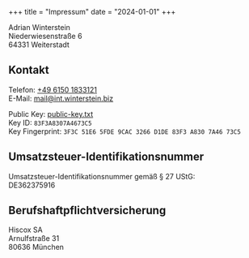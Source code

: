 +++
title = "Impressum"
date = "2024-01-01"
+++

Adrian Winterstein\
Niederwiesenstraße 6\
64331 Weiterstadt

## Kontakt

Telefon: [+49 6150 1833121](tel:+4961501833121)\
E-Mail: [mail@int.winterstein.biz](mailto:mail@int.winterstein.biz)

Public Key: [public-key.txt](/public-key.txt)\
Key ID: `83F3A8307A4673C5`\
Key Fingerprint: `3F3C 51E6 5FDE 9CAC 3266 D1DE 83F3 A830 7A46 73C5`

## Umsatzsteuer-Identifikationsnummer

Umsatzsteuer-Identifikationsnummer gemäß § 27 UStG:\
DE362375916

## Berufshaftpflichtversicherung

Hiscox SA\
Arnulfstraße 31\
80636 München
